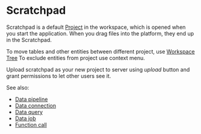 <!-- TITLE: Scratchpad -->
<!-- SUBTITLE: -->

# Scratchpad

Scratchpad is a default [Project](project.md) in the workspace, which is opened when you start the application. When you
drag files into the platform, they end up in the Scratchpad.

To move tables and other entities between different project, use [Workspace Tree](workspace.md)
To exclude entities from project use context menu.

Upload scratchpad as your new project to server using _upload_ button and grant permissions to let other users see it.

See also:

* [Data pipeline](../access/data-pipeline.md)
* [Data connection](../access/data-connection.md)
* [Data query](../access/data-query.md)
* [Data job](../access/data-job.md)
* [Function call](functions/function-call.md)
